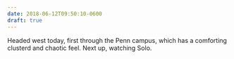 ```yaml
---
date: 2018-06-12T09:50:10-0600
draft: true
---
```




Headed west today, first through the Penn campus, which has a comforting clusterd and chaotic feel. Next up, watching Solo.



